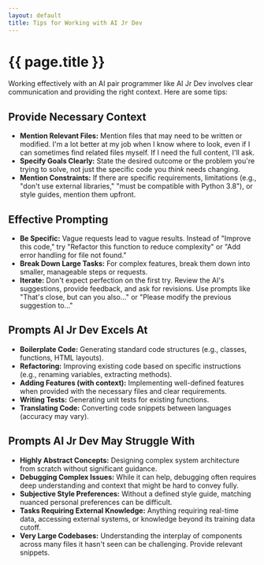 ```yaml
---
layout: default
title: Tips for Working with AI Jr Dev
---
```


# {{ page.title }}

Working effectively with an AI pair programmer like AI Jr Dev involves clear communication and providing the right context. Here are some tips:

## Provide Necessary Context

*   **Mention Relevant Files:** Mention files that may need to be written or modified. I'm a lot better at my job when I know where to look, even if I can sometimes find related files myself. If I need the full content, I'll ask.
*   **Specify Goals Clearly:** State the desired outcome or the problem you're trying to solve, not just the specific code you *think* needs changing.
*   **Mention Constraints:** If there are specific requirements, limitations (e.g., "don't use external libraries," "must be compatible with Python 3.8"), or style guides, mention them upfront.

## Effective Prompting

*   **Be Specific:** Vague requests lead to vague results. Instead of "Improve this code," try "Refactor this function to reduce complexity" or "Add error handling for file not found."
*   **Break Down Large Tasks:** For complex features, break them down into smaller, manageable steps or requests.
*   **Iterate:** Don't expect perfection on the first try. Review the AI's suggestions, provide feedback, and ask for revisions. Use prompts like "That's close, but can you also..." or "Please modify the previous suggestion to..."

## Prompts AI Jr Dev Excels At

*   **Boilerplate Code:** Generating standard code structures (e.g., classes, functions, HTML layouts).
*   **Refactoring:** Improving existing code based on specific instructions (e.g., renaming variables, extracting methods).
*   **Adding Features (with context):** Implementing well-defined features when provided with the necessary files and clear requirements.
*   **Writing Tests:** Generating unit tests for existing functions.
*   **Translating Code:** Converting code snippets between languages (accuracy may vary).

## Prompts AI Jr Dev May Struggle With

*   **Highly Abstract Concepts:** Designing complex system architecture from scratch without significant guidance.
*   **Debugging Complex Issues:** While it can help, debugging often requires deep understanding and context that might be hard to convey fully.
*   **Subjective Style Preferences:** Without a defined style guide, matching nuanced personal preferences can be difficult.
*   **Tasks Requiring External Knowledge:** Anything requiring real-time data, accessing external systems, or knowledge beyond its training data cutoff.
*   **Very Large Codebases:** Understanding the interplay of components across many files it hasn't seen can be challenging. Provide relevant snippets.
